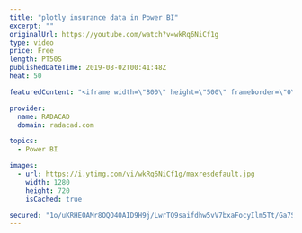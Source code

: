 ```yaml
---
title: "plotly insurance data in Power BI"
excerpt: ""
originalUrl: https://youtube.com/watch?v=wkRq6NiCf1g
type: video
price: Free
length: PT50S
publishedDateTime: 2019-08-02T00:41:48Z
heat: 50

featuredContent: "<iframe width=\"800\" height=\"500\" frameborder=\"0\" src=\"https://www.youtube.com/embed/wkRq6NiCf1g\" allow=\"accelerometer; autoplay; encrypted-media; gyroscope; picture-in-picture\" allowfullscreen></iframe>"

provider:
  name: RADACAD
  domain: radacad.com

topics:
  - Power BI

images:
  - url: https://i.ytimg.com/vi/wkRq6NiCf1g/maxresdefault.jpg
    width: 1280
    height: 720
    isCached: true

secured: "1o/uKRHEOAMr8OQO4OAID9H9j/LwrTQ9saifdhw5vV7bxaFocyIlm5Tt/Ga7SeL64tsfmi7DiLMF66BdAciKrxkffH9YKmd433MT+8GPvePhoMId4KUFomHj5CgtU5qzWfxVQ9PsMNGWG6DQvFpgAurZAR8b5VV32Rbc6iJIqy7qNd0aidCYriDRhqTWmJ8b64f/iBUG3tKjZONnBFAPh6IpcmelIegXKdc2gZTEfMaE4+L6gTebU3+h1IAYzkgKQ4gIz2GN6o/XUw6GUG3Z746BPnvU+7SitQIx/h/mX+hGOYwsm04ib3EThPOHJh62oq04UpDfYe4pG212VBNO6JUaN3Q9BsGnzbHcR3F60LkrBvDm7SBtuGgRljN7mBSceze3lQLbxSCCxxTU/GlsjIvMU7R7owB1s9M7oFvWtH0=;gGgR0o+guaEUfi3ROeTrKQ=="
---
```


